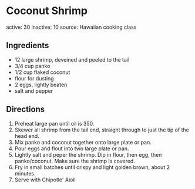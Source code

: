 # Coconut Shrimp
active: 30
inactive: 10
source: Hawaiian cooking class
## Ingredients
* 12 large shrimp, deveined and peeled to the tail
* 3/4 cup panko
* 1/2 cup flaked coconut
* flour for dusting
* 2 eggs, lightly beaten
* salt and pepper
## Directions
1. Preheat large pan until oil is 350.
2. Skewer all shrimp from the tail end, straight through to just the tip of the head end.
3. Mix panko and coconut together onto large plate or pan.
4. Pour eggs and flout into two large plate or pan.
5. Lightly salt and peper the shrimp. Dip in flour, then egg, then panko/coconut. Make sure the shrimp is covered.
6. Fry in small batches until crispy and light golden brown, about 2 minutes.
7. Serve with Chipotle' Aioli
